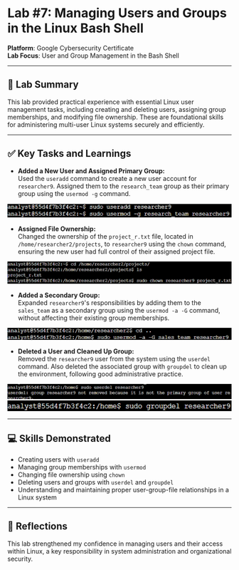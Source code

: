 # Lab #7: Managing Users and Groups in the Linux Bash Shell

**Platform**: Google Cybersecurity Certificate  
**Lab Focus**: User and Group Management in the Bash Shell

---

## 🧠 Lab Summary

This lab provided practical experience with essential Linux user management tasks, including creating and deleting users, assigning group memberships, and modifying file ownership. These are foundational skills for administering multi-user Linux systems securely and efficiently.

---

## ✅ Key Tasks and Learnings

- **Added a New User and Assigned Primary Group:**  
Used the `useradd` command to create a new user account for `researcher9`. Assigned them to the `research_team` group as their primary group using the `usermod -g` command.

![Useradd Command Example](../images/linux_lab7_useradd.png)

- **Assigned File Ownership:**  
Changed the ownership of the `project_r.txt` file, located in `/home/researcher2/projects`, to `researcher9` using the `chown` command, ensuring the new user had full control of their assigned project file.

![Chown File Example](../images/linux_lab7_chown.png)

- **Added a Secondary Group:**  
Expanded `researcher9`'s responsibilities by adding them to the `sales_team` as a secondary group using the `usermod -a -G` command, without affecting their existing group memberships.

![Usermod Add Group Example](../images/linux_lab7_usermod.png)

- **Deleted a User and Cleaned Up Group:**  
Removed the `researcher9` user from the system using the `userdel` command. Also deleted the associated group with `groupdel` to clean up the environment, following good administrative practice.

![Userdel and Groupdel Example](../images/linux_lab7_userdel.png)
![Userdel and Groupdel Example](../images/linux_lab7_groupdel.png)

---

## 💻 Skills Demonstrated

- Creating users with `useradd`  
- Managing group memberships with `usermod`  
- Changing file ownership using `chown`  
- Deleting users and groups with `userdel` and `groupdel`  
- Understanding and maintaining proper user-group-file relationships in a Linux system  

---

## 🔁 Reflections

This lab strengthened my confidence in managing users and their access within Linux, a key responsibility in system administration and organizational security.
